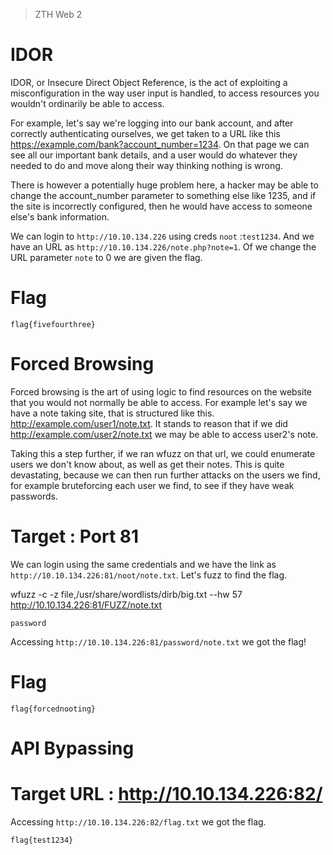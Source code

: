 > ZTH Web 2

# IDOR

IDOR, or Insecure Direct Object Reference, is the act of exploiting a misconfiguration in the way user input is handled, to access resources you wouldn't ordinarily be able to access.

For example, let's say we're logging into our bank account, and after correctly authenticating ourselves, we get taken to a URL like this https://example.com/bank?account_number=1234. On that page we can see all our important bank details, and a user would do whatever they needed to do and move along their way thinking nothing is wrong.

There is however a potentially huge problem here, a hacker may be able to change the account_number parameter to something else like 1235, and if the site is incorrectly configured, then he would have access to someone else's bank information.

We can login to `http://10.10.134.226` using creds `noot` :`test1234`. And we have an URL as `http://10.10.134.226/note.php?note=1`. Of we change the URL parameter `note` to 0 we are given the flag. 

# Flag

```
flag{fivefourthree} 
```

# Forced Browsing

Forced browsing is the art of using logic to find resources on the website that you would not normally be able to access. For example let's say we have a note taking site, that is structured like this. http://example.com/user1/note.txt. It stands to reason that if we did http://example.com/user2/note.txt we may be able to access user2's note. 

Taking this a step further, if we ran wfuzz on that url, we could enumerate users we don't know about, as well as get their notes. This is quite devastating, because we can then run further attacks on the users we find, for example bruteforcing each user we find, to see if they have weak passwords.

# Target : Port 81

We can login using the same credentials and we have the link as `http://10.10.134.226:81/noot/note.txt`. Let's fuzz to find the flag.

wfuzz -c -z file,/usr/share/wordlists/dirb/big.txt --hw 57 http://10.10.134.226:81/FUZZ/note.txt

```
password
```

Accessing `http://10.10.134.226:81/password/note.txt` we got the flag!

# Flag

```
flag{forcednooting}
```

# API Bypassing

# Target URL : http://10.10.134.226:82/

Accessing `http://10.10.134.226:82/flag.txt` we got the flag.

```
flag{test1234}
```